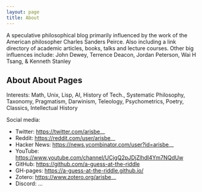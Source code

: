 ```yaml
---
layout: page
title: About
---
```


A speculative philosophical blog primarily influenced by the work of the American philosopher Charles Sanders Peirce. Also including a link directory of academic articles, books, talks and lecture courses.
Other big influences include: John Dewey, Terrence Deacon, Jordan Peterson, Wai H Tsang, & Kenneth Stanley

## About About Pages

Interests: Math, Unix, Lisp, AI, History of Tech., Systematic Philosophy, Taxonomy, Pragmatism, Darwinism, Teleology, Psychometrics, Poetry, Classics, Intellectual History

Social media:
 - Twitter: https://twitter.com/arisbe__ 
 - Reddit: https://reddit.com/user/arisbe__
 - Hacker News: https://news.ycombinator.com/user?id=arisbe__
 - YouTube: https://www.youtube.com/channel/UCjgQ2pJDjZlhdI4Ym7NQdUw
 - GitHub: https://github.com/a-guess-at-the-riddle
 - GH-pages: https://a-guess-at-the-riddle.github.io/
 - Zotero: https://www.zotero.org/arisbe__
 - Discord: ...
